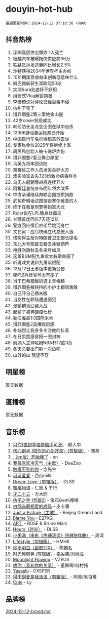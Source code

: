 # douyin-hot-hub

`最后更新时间：2024-12-12 07:18:30 +0800`

## 抖音热榜

1. 深圳高层住宅爆炸 1人死亡
1. 极越汽车被曝拖欠供应商36万
1. 铁路货运发送量同比增长2.5%
1. 沙特获得2034年世界杯主办权
1. 10年期国债收益率创新低意味什么
1. 姆巴佩斩获生涯欧冠50球
1. 实测Sora到底好不好用
1. 用酱式Vlog解锁南极
1. 李佳琦说对评论已经百毒不侵
1. 杭州下雪了
1. 猎罪图鉴2第三案绝命山崖
1. 42岁coser抗癌成功
1. 韩前防长金龙显企图在狱中自杀
1. 12306辟谣春运抢票已开始
1. 中国自行车名将徐超意外去世
1. 专家称金价2025年将继续上涨
1. 周黑鸭创始人被卡磁炉炸伤
1. 猎罪图鉴2爱豆舞台原型
1. 马英九将率团访陆
1. 霉霉给工作人员发奖金好大方
1. 澳实验室丢失323份致命病毒样本
1. 乌无人艇朝俄战机连续开火
1. 阿根廷总统宣布明年将大改革
1. 中方承诺继续向联合国提供捐款
1. 武契奇喊话试图摧毁塞尔维亚的人
1. 终于在我是刑警等到富大龙
1. Ruler说在LPL像身处孤岛
1. 甘薇首度回应7天还12亿
1. 警方回应情侣吵架后跳河身亡
1. 文在寅：应尽快确立代总统人选
1. 诺奖得主反对特朗普卫生部长提名
1. 东北大爷现敲去糖去冰糖葫芦
1. 檀健次跳秋去冬来月如风
1. 这首BGM配九重紫太有宿命感了
1. 听说戏文说和九重紫很配
1. 12月12日王者版本更新公告
1. 哪吒2抖音官号太有梗了
1. 当干巴希腊酸奶遇上青梅精
1. 猎罪图鉴被挟持的小护士都很勇敢
1. 自己吓自己期末版
1. 当女性在职场遭遇侵犯
1. 张镇麟谈辽疆大战
1. 起猛了被狗硬控七秒
1. 勒沃库森1:0国际米兰
1. 猎罪图鉴2首播观后感
1. 朴灿烈让我多多关注他的抖音
1. 冬日氛围感穿搭一图封神
1. 前湖人主帅哈姆NBA杯12胜0负
1. 冬天总要出门钓一次鱼吧
1. 山外的山 我望不穿

## 明星榜

暂无数据

## 直播榜

暂无数据

## 音乐榜

1. [只你(直到幸福能触手可及)](https://sf5-hl-cdn-tos.douyinstatic.com/obj/tos-cn-ve-2774/o0lBkRDzFTeaVSUz3ZZSCBVtZ5DIMQGfgmEAuE) - 颜人中
1. [伤心剖半 (把你的心剖开来)（剪辑版）](https://sf5-hl-cdn-tos.douyinstatic.com/obj/tos-cn-ve-2774/oE3a4kLafIGYPYIFXlEAefIrO0MvzyEDgbuTmC) - 邓典
1. [（en版）开始懂了](https://sf3-cdn-tos.douyinstatic.com/obj/tos-cn-ve-2774/ow9G4MKH32zBIDHGvNiTAimWsAJB5QxhCIfIME) - en
1. [我最喜欢冷天气（主歌）](https://sf5-hl-cdn-tos.douyinstatic.com/obj/tos-cn-ve-2774/ogd10efzCApmGsmwZRmIKrEMfCZLg7MycZu3ew) - DeeZoo
1. [触摸不到的你](https://sf5-hl-cdn-tos.douyinstatic.com/obj/tos-cn-ve-2774/oUBR0G6KDYpIwoshClFdQfZDNBfTnrBQE7gXtN) - 念先生
1. [可可爱爱](https://sf3-cdn-tos.douyinstatic.com/obj/tos-cn-ve-2774/0deb1e75aea643b9927ba26aaafa29dd) - 西瓜milk
1. [Dream Love（剪辑版）](https://sf5-hl-cdn-tos.douyinstatic.com/obj/tos-cn-ve-2774/oUn3DKyIgBFIsCFZmAMM8qSJyMtlgLfoPqyDEe) - DLSS
1. [蜜桃物语](https://sf5-hl-cdn-tos.douyinstatic.com/obj/tos-cn-ve-2774/oIhOSCZtIACtYU4XQkngiW9kCBfVD1Fz9IYeqL) - 仁辰 & 于行
1. [才二十三](https://sf5-hl-cdn-tos.douyinstatic.com/obj/tos-cn-ve-2774/okABdOmMEBYDDBvkgYQ5JfEqFtCZvQxf4aRjDI) - 方大同
1. [执子之手 (剪辑2)](https://sf5-hl-cdn-tos.douyinstatic.com/obj/tos-cn-ve-2774/oUoZLQjCc31XzqsBnBQUNgeKtYPBcgbFDwtfcu) - 宝石Gem\哩哩
1. [白鸽乌鸦相爱的戏码](https://sf5-hl-cdn-tos.douyinstatic.com/obj/tos-cn-ve-2774/oMVVEf6eDAOmFtNtCsEqKpIorBDM8Nkg6TZRqC) - 皮卡潘
1. [Just a Picture（主歌）](https://sf5-hl-cdn-tos.douyinstatic.com/obj/tos-cn-ve-2774/oc0usFBZCDnAGbtQig7oCaDsQfCYjcAEfWYQkF) - Beijing Dream Land
1. [Blame You](https://sf5-hl-cdn-tos.douyinstatic.com/obj/tos-cn-ve-2774/oAceIDVL0BC2DJC0Qwi8AZnQAtBgZBbMMpfdzi) - E27XG_
1. [APT.](https://sf5-hl-cdn-tos.douyinstatic.com/obj/tos-cn-ve-2774/ooHxBnfDQIxBZontIlGfpTy5PBxCgEccFO1OMg) - ROSÉ & Bruno Mars
1. [Hours（时光）](https://sf5-hl-cdn-tos.douyinstatic.com/obj/tos-cn-ve-2774/oES9g0DgeYmDFDVCLNfBZZsnLvGF4utxCEAm1Q) - DLSS
1. [小美满（电影《热辣滚烫》热辣陪伴曲）](https://sf5-hl-cdn-tos.douyinstatic.com/obj/tos-cn-ve-2774/o0GAn2lSgfZIDUgtevCGDQYnFg4CwnrBaxbTZL) - 周深
1. [Lifestyle（剪辑版）](https://sf5-hl-cdn-tos.douyinstatic.com/obj/tos-cn-ve-2774/owfqGgjwG3V5lCLaAIezFMeg3LtuKNBaZKgzPV) - HMHK
1. [你不明白（副歌1.1X）](https://sf5-hl-cdn-tos.douyinstatic.com/obj/tos-cn-ve-2774/o4LBQK7fIoonFBCeIzPNZvHDgEDtQ2ErnrKvM1) - 陈麒名
1. [时光晃呀晃 (剪辑版)](https://sf3-cdn-tos.douyinstatic.com/obj/tos-cn-ve-2774/o8ACeQem3gwI1x3GIYGAfKG0LJebKFRJDwRwyW) - 指尖笑/刘洲成
1. [Moonlight Flowing](https://sf5-hl-cdn-tos.douyinstatic.com/obj/tos-cn-ve-2774/oopZsCtRnQgOhEYmv9FfBBgwmeaQmWQQZED9tN) - VZEUS
1. [想你（我和你的关系）](https://sf5-hl-cdn-tos.douyinstatic.com/obj/tos-cn-ve-2774/o8QxhcOBDYYX0zqKCjFVQXZ3RBffnRBQEogitG) - 董唧唧/何村猪
1. [Yasashi](https://sf5-hl-cdn-tos.douyinstatic.com/obj/tos-cn-ve-2774/oEIqAlutRBGQZgZf2VMCuFEBmaD2bgJG6fCQaQ) - CXSPER
1. [得不到爱是我活该（剪辑版）](https://sf5-hl-cdn-tos.douyinstatic.com/obj/tos-cn-ve-2774/os0cIhiBc3fAa9kPjzM5WTrMggiK3sBnZDAwpQ) - 阿發/吴百萬
1. [Cute](https://sf5-hl-cdn-tos.douyinstatic.com/obj/tos-cn-ve-2774/o4IbIzHWKAAB4wsS5qMBRiiAlEBGTpQRNfFvuo) - Ly

## 品牌榜

[2024-12-12-brand.md](2024-12-12-brand.md)
